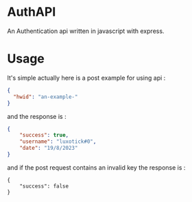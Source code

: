 # AuthAPI

An Authentication api written in javascript with express.

# Usage 

It's simple actually here is a post example for using api :

```json
{
  "hwid": "an-example-"
}
```

and the response is :

```json
{
    "success": true,
    "username": "luxotick#0",
    "date": "19/8/2023"
}
```

and if the post request contains an invalid key the response is :

```
{
    "success": false
}
```
